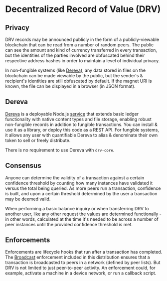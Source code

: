# Decentralized Record of Value (DRV)

## Privacy

DRV records may be announced publicly in the form of a publicly-viewable blockchain that can be read from a number of random peers. The public can see the amount and kind of currency transferred in every transaction, but the identities of the parties involved are obfuscated behind their respective address hashes in order to maintain a level of individual privacy.

In non-fungible systems (like [Dereva](https://github.com/bennyschmidt/dereva)), any data stored in files on the blockchain can be made viewable by the public, but the sender's & recipient's identities are still obfuscated by default. If the magnet URI is known, the file can be displayed in a browser (in JSON format).

## Dereva

[Dereva](https://github.com/bennyschmidt/dereva) is a deployable Node.js [service](https://github.com/bennyschmidt/node-service-library) that extends basic ledger functionality with native content types and file storage, enabling robust non-fungible records in addition to fungible transactions. You can install & use it as a library, or deploy this code as a REST API. For fungible systems, it allows any user with quantifiable Dereva to alias & denominate their own token to sell or freely distribute.

There is no requirement to use Dereva with `drv-core`.

## Consensus

Anyone can determine the validity of a transaction against a certain confidence threshold by counting how many instances have validated it versus the total being queried. As more peers run a transaction, confidence is built, and upon a certain threshold determined by the user a transaction may be deemed valid.

When performing a basic balance inquiry or when transferring DRV to another user, like any other request the values are determined functionally - in other words, calculated at the time it's needed to be across a number of peer instances until the provided confidence threshold is met.

## Enforcements

Enforcements are lifecycle hooks that run after a transaction has completed. The [Broadcast](https://github.com/bennyschmidt/drv-core/blob/master/enforcements/broadcast.js) enforcement included in this distribution ensures that a transaction is broadcasted to peers in a network (defined by peer lists). But DRV is not limited to just peer-to-peer activity. An enforcement could, for example, activate a machine in a device network, or run a callback script.

